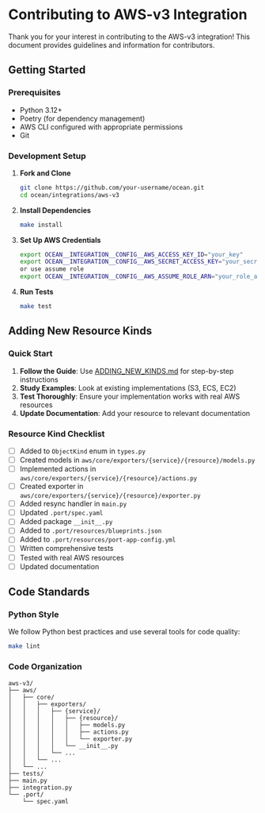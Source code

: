 # Contributing to AWS-v3 Integration

Thank you for your interest in contributing to the AWS-v3 integration! This document provides guidelines and information for contributors.

## Getting Started

### Prerequisites

- Python 3.12+
- Poetry (for dependency management)
- AWS CLI configured with appropriate permissions
- Git

### Development Setup

1. **Fork and Clone**
   ```bash
   git clone https://github.com/your-username/ocean.git
   cd ocean/integrations/aws-v3
   ```

2. **Install Dependencies**
   ```bash
   make install
   ```

3. **Set Up AWS Credentials**
   ```bash
   export OCEAN__INTEGRATION__CONFIG__AWS_ACCESS_KEY_ID="your_key"
   export OCEAN__INTEGRATION__CONFIG__AWS_SECRET_ACCESS_KEY="your_secret"
   or use assume role
   export OCEAN__INTEGRATION__CONFIG__AWS_ASSUME_ROLE_ARN="your_role_arn"
   ```

4. **Run Tests**
   ```bash
   make test
   ```


## Adding New Resource Kinds

### Quick Start

1. **Follow the Guide**: Use [ADDING_NEW_KINDS.md](./ADDING_NEW_KINDS.md) for step-by-step instructions
2. **Study Examples**: Look at existing implementations (S3, ECS, EC2)
3. **Test Thoroughly**: Ensure your implementation works with real AWS resources
4. **Update Documentation**: Add your resource to relevant documentation

### Resource Kind Checklist

- [ ] Added to `ObjectKind` enum in `types.py`
- [ ] Created models in `aws/core/exporters/{service}/{resource}/models.py`
- [ ] Implemented actions in `aws/core/exporters/{service}/{resource}/actions.py`
- [ ] Created exporter in `aws/core/exporters/{service}/{resource}/exporter.py`
- [ ] Added resync handler in `main.py`
- [ ] Updated `.port/spec.yaml`
- [ ] Added package `__init__.py`
- [ ] Added to `.port/resources/blueprints.json`
- [ ] Added to `.port/resources/port-app-config.yml`
- [ ] Written comprehensive tests
- [ ] Tested with real AWS resources
- [ ] Updated documentation

## Code Standards

### Python Style

We follow Python best practices and use several tools for code quality:

```bash
make lint
```

### Code Organization

```
aws-v3/
├── aws/
│   ├── core/
│   │   ├── exporters/
│   │   │   ├── {service}/
│   │   │   │   ├── {resource}/
│   │   │   │   │   ├── models.py
│   │   │   │   │   ├── actions.py
│   │   │   │   │   └── exporter.py
│   │   │   │   └── __init__.py
│   │   │   └── ...
│   │   └── ...
│   └── ...
├── tests/
├── main.py
├── integration.py
└── .port/
    └── spec.yaml
```
